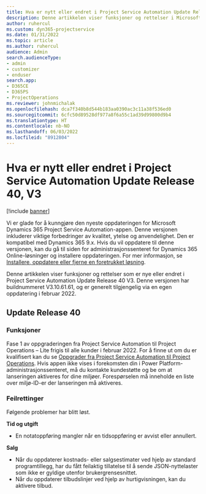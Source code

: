 ```yaml
---
title: Hva er nytt eller endret i Project Service Automation Update Release 40, V3
description: Denne artikkelen viser funksjoner og rettelser i Microsoft Dynamics 365 Project Service Automation Update Release 40 V3.
author: ruhercul
ms.custom: dyn365-projectservice
ms.date: 01/31/2022
ms.topic: article
ms.author: ruhercul
audience: Admin
search.audienceType:
- admin
- customizer
- enduser
search.app:
- D365CE
- D365PS
- ProjectOperations
ms.reviewer: johnmichalak
ms.openlocfilehash: dca7f340b8d544b183aa0390ac3c11a38f536ed0
ms.sourcegitcommit: 6cfc50d89528df977a8f6a55c1ad39d99800d9b4
ms.translationtype: HT
ms.contentlocale: nb-NO
ms.lasthandoff: 06/03/2022
ms.locfileid: "8912804"
---
```

# <a name="whats-new-or-changed-in-project-service-automation-update-release-40-v3"></a>Hva er nytt eller endret i Project Service Automation Update Release 40, V3

[!include [banner](../includes/psa-now-project-operations.md)]

Vi er glade for å kunngjøre den nyeste oppdateringen for Microsoft Dynamics 365 Project Service Automation-appen. Denne versjonen inkluderer viktige forbedringer av kvalitet, ytelse og anvendelighet. Den er kompatibel med Dynamics 365 9.x. Hvis du vil oppdatere til denne versjonen, kan du gå til siden for administrasjonssenteret for Dynamics 365 Online-løsninger og installere oppdateringen. For mer informasjon, se [Installere, oppdatere eller fjerne en foretrukket løsning](/power-platform/admin/install-remove-preferred-solution).

Denne artikkelen viser funksjoner og rettelser som er nye eller endret i Project Service Automation Update Release 40 V3. Denne versjonen har buildnummeret V3.10.61.61, og er generelt tilgjengelig via en egen oppdatering i februar 2022.

## <a name="update-release-40"></a>Update Release 40

### <a name="features"></a>Funksjoner
Fase 1 av oppgraderingen fra Project Service Automation til Project Operations – Lite frigis til alle kunder i februar 2022. For å finne ut om du er kvalifisert kan du se [Oppgrader fra Project Service Automation til Project Operations](upgrade-project-operations-non-stocked.md). Hvis appen ikke vises i forekomsten din i Power Platform-administrasjonssenteret, må du kontakte kundestøtte og be om at lanseringen aktiveres for dine miljøer. Forespørselen må inneholde en liste over miljø-ID-er der lanseringen må aktiveres.

### <a name="bug-fixes"></a>Feilrettinger

Følgende problemer har blitt løst.

**Tid og utgift**
- En notatoppføring mangler når en tidsoppføring er avvist eller annullert. 

**Salg**

- Når du oppdaterer kostnads- eller salgsestimater ved hjelp av standard programtillegg, har du fått feilaktig tillatelse til å sende JSON-nyttelaster som ikke er gyldige utenfor brukergrensesnittet.
- Når du oppdaterer tilbudslinjer ved hjelp av hurtigvisningen, kan du aktivere tilbud.
